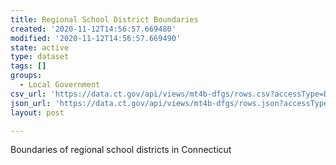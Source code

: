 ```yaml
---
title: Regional School District Boundaries
created: '2020-11-12T14:56:57.669480'
modified: '2020-11-12T14:56:57.669490'
state: active
type: dataset
tags: []
groups:
  - Local Government
csv_url: 'https://data.ct.gov/api/views/mt4b-dfgs/rows.csv?accessType=DOWNLOAD'
json_url: 'https://data.ct.gov/api/views/mt4b-dfgs/rows.json?accessType=DOWNLOAD'
layout: post

---
```

Boundaries of regional school districts in Connecticut
